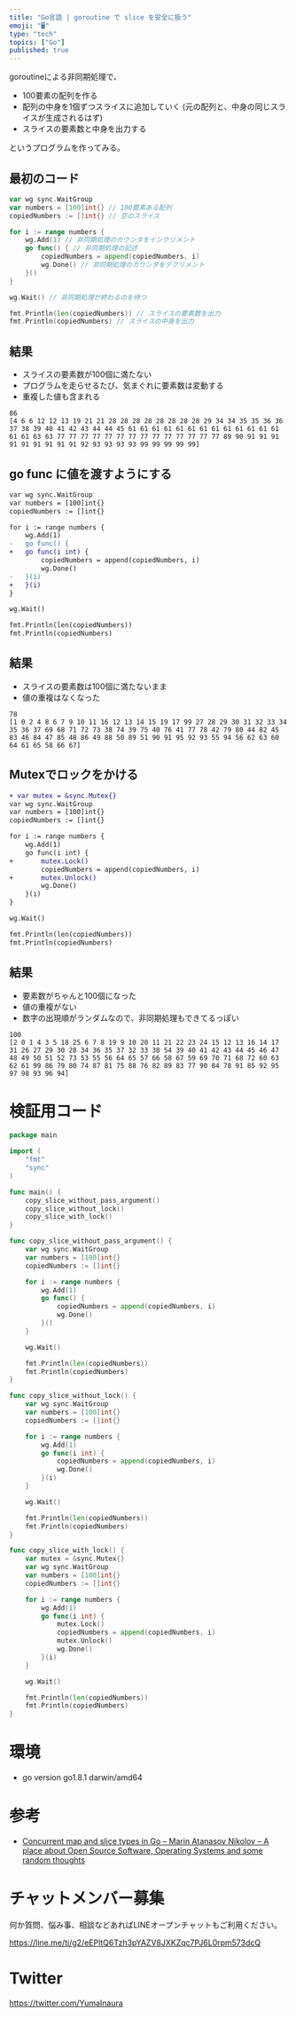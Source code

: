 ```yaml
---
title: "Go言語 | goroutine で slice を安全に扱う"
emoji: "🖥"
type: "tech"
topics: ["Go"]
published: true
---
```


goroutineによる非同期処理で、

- 100要素の配列を作る
- 配列の中身を1個ずつスライスに追加していく (元の配列と、中身の同じスライスが生成されるはず)
- スライスの要素数と中身を出力する

というプログラムを作ってみる。

## 最初のコード

```go
var wg sync.WaitGroup
var numbers = [100]int{} // 100要素ある配列
copiedNumbers := []int{} // 空のスライス

for i := range numbers {
	wg.Add(1) // 非同期処理のカウンタをインクリメント
	go func() { // 非同期処理の記述
		copiedNumbers = append(copiedNumbers, i)
		wg.Done() // 非同期処理のカウンタをデクリメント
	}()
}

wg.Wait() // 非同期処理が終わるのを待つ

fmt.Println(len(copiedNumbers)) // スライスの要素数を出力
fmt.Println(copiedNumbers) // スライスの中身を出力
```

## 結果

- スライスの要素数が100個に満たない
- プログラムを走らせるたび、気まぐれに要素数は変動する
- 重複した値も含まれる

```
86
[4 6 6 12 12 13 19 21 21 28 28 28 28 28 28 28 28 29 34 34 35 35 36 36 37 38 39 40 41 42 43 44 44 45 61 61 61 61 61 61 61 61 61 61 61 61 61 61 61 63 63 77 77 77 77 77 77 77 77 77 77 77 77 77 77 89 90 91 91 91 91 91 91 91 91 91 92 93 93 93 93 99 99 99 99 99]
```

## go func に値を渡すようにする

```diff
var wg sync.WaitGroup
var numbers = [100]int{}
copiedNumbers := []int{}

for i := range numbers {
	wg.Add(1)
-	go func() {
+	go func(i int) {
		copiedNumbers = append(copiedNumbers, i)
		wg.Done()
-	}(i)
+	}(i)
}

wg.Wait()

fmt.Println(len(copiedNumbers))
fmt.Println(copiedNumbers)
```

## 結果

- スライスの要素数は100個に満たないまま
- 値の重複はなくなった

```
78
[1 0 2 4 8 6 7 9 10 11 16 12 13 14 15 19 17 99 27 28 29 30 31 32 33 34 35 36 37 69 68 71 72 73 38 74 39 75 40 76 41 77 78 42 79 80 44 82 45 83 46 84 47 85 48 86 49 88 50 89 51 90 91 95 92 93 55 94 56 62 63 60 64 61 65 58 66 67]
```

## Mutexでロックをかける

```diff
+ var mutex = &sync.Mutex{}
var wg sync.WaitGroup
var numbers = [100]int{}
copiedNumbers := []int{}

for i := range numbers {
	wg.Add(1)
	go func(i int) {
+		mutex.Lock()
		copiedNumbers = append(copiedNumbers, i)
+		mutex.Unlock()
		wg.Done()
	}(i)
}

wg.Wait()

fmt.Println(len(copiedNumbers))
fmt.Println(copiedNumbers)
```

## 結果

- 要素数がちゃんと100個になった
- 値の重複がない
- 数字の出現順がランダムなので、非同期処理もできてるっぽい

```
100
[2 0 1 4 3 5 18 25 6 7 8 19 9 10 20 11 21 22 23 24 15 12 13 16 14 17 31 26 27 29 30 28 34 36 35 37 32 33 38 54 39 40 41 42 43 44 45 46 47 48 49 50 51 52 73 53 55 56 64 65 57 66 58 67 59 69 70 71 68 72 60 63 62 61 99 86 79 80 74 87 81 75 88 76 82 89 83 77 90 84 78 91 85 92 95 97 98 93 96 94]
```



# 検証用コード

```go
package main

import (
	"fmt"
	"sync"
)

func main() {
	copy_slice_without_pass_argument()
	copy_slice_without_lock()
	copy_slice_with_lock()
}

func copy_slice_without_pass_argument() {
	var wg sync.WaitGroup
	var numbers = [100]int{}
	copiedNumbers := []int{}

	for i := range numbers {
		wg.Add(1)
		go func() {
			copiedNumbers = append(copiedNumbers, i)
			wg.Done()
		}()
	}

	wg.Wait()

	fmt.Println(len(copiedNumbers))
	fmt.Println(copiedNumbers)
}

func copy_slice_without_lock() {
	var wg sync.WaitGroup
	var numbers = [100]int{}
	copiedNumbers := []int{}

	for i := range numbers {
		wg.Add(1)
		go func(i int) {
			copiedNumbers = append(copiedNumbers, i)
			wg.Done()
		}(i)
	}

	wg.Wait()

	fmt.Println(len(copiedNumbers))
	fmt.Println(copiedNumbers)
}

func copy_slice_with_lock() {
	var mutex = &sync.Mutex{}
	var wg sync.WaitGroup
	var numbers = [100]int{}
	copiedNumbers := []int{}

	for i := range numbers {
		wg.Add(1)
		go func(i int) {
			mutex.Lock()
			copiedNumbers = append(copiedNumbers, i)
			mutex.Unlock()
			wg.Done()
		}(i)
	}

	wg.Wait()

	fmt.Println(len(copiedNumbers))
	fmt.Println(copiedNumbers)
}

```


# 環境

- go version go1.8.1 darwin/amd64

# 参考

- [Concurrent map and slice types in Go – Marin Atanasov Nikolov – A place about Open Source Software, Operating Systems and some random thoughts](https://dnaeon.github.io/concurrent-maps-and-slices-in-go/)








<!-- Update From Qiita API -->

# チャットメンバー募集


何か質問、悩み事、相談などあればLINEオープンチャットもご利用ください。

https://line.me/ti/g2/eEPltQ6Tzh3pYAZV8JXKZqc7PJ6L0rpm573dcQ





# Twitter


https://twitter.com/YumaInaura


<!-- Update From Qiita API -->


